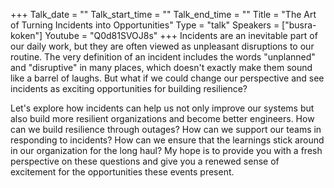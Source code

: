 +++
Talk_date = ""
Talk_start_time = ""
Talk_end_time = ""
Title = "The Art of Turning Incidents into Opportunities"
Type = "talk"
Speakers = ["busra-koken"]
Youtube = "Q0d81SVOJ8s"
+++
Incidents are an inevitable part of our daily work, but they are often viewed as unpleasant disruptions to our routine. The very definition of an incident includes the words "unplanned" and "disruptive" in many places, which doesn't exactly make them sound like a barrel of laughs. But what if we could change our perspective and see incidents as exciting opportunities for building resilience?

Let's explore how incidents can help us not only improve our systems but also build more resilient organizations and become better engineers. How can we build resilience through outages? How can we support our teams in responding to incidents? How can we ensure that the learnings stick around in our organization for the long haul? My hope is to provide you with a fresh perspective on these questions and give you a renewed sense of excitement for the opportunities these events present.
